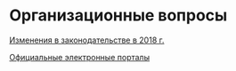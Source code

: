 # Организационные вопросы

[Изменения в законодательстве в 2018 г.](changes_2018.md)  

[Официальные электронные порталы](services.md)